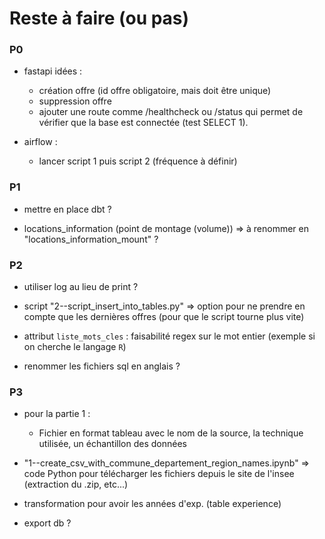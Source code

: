 # Reste à faire (ou pas)

### P0

  - fastapi idées :
    - création offre (id offre obligatoire, mais doit être unique)
    - suppression offre
    - ajouter une route comme /healthcheck ou /status qui permet de vérifier que la base est connectée (test SELECT 1).

  - airflow :
    - lancer script 1 puis script 2 (fréquence à définir)


### P1

  - mettre en place dbt ?

  - locations_information (point de montage (volume)) => à renommer en "locations_information_mount" ?


### P2

  - utiliser log au lieu de print ?

  - script "2--script_insert_into_tables.py" => option pour ne prendre en compte que les dernières offres (pour que le script tourne plus vite)

  - attribut `liste_mots_cles` : faisabilité regex sur le mot entier (exemple si on cherche le langage `R`)

  - renommer les fichiers sql en anglais ?


### P3

  - pour la partie 1 :
    - Fichier en format tableau avec le nom de la source, la technique utilisée, un échantillon des données

  - "1--create_csv_with_commune_departement_region_names.ipynb"
    => code Python pour télécharger les fichiers depuis le site de l'insee (extraction du .zip, etc...)

  - transformation pour avoir les années d'exp. (table experience)

  - export db ?